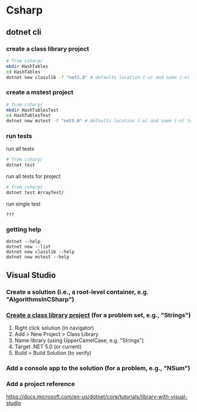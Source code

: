 # Csharp

## dotnet cli

### create a class library project

```bash
# from csharp/
mkdir HashTables
cd HashTables
dotnet new classlib -f "net5.0" # defaults location (-o) and name (-n) to current directory
```

### create a mstest project

```bash
# from csharp/
mkdir HashTablesTest
cd HashTablesTest
dotnet new mstest -f "net5.0" # defaults location (-o) and name (-n) to current directory
```

### run tests

run all tests
  ```bash
  # from csharp/
  dotnet test
  ```
run all tests for project
  ```bash
  # from csharp/
  dotnet test ArrayTest/
  ```
run single test
  ```
  ???
  ```

### getting help

```
dotnet --help
dotnet new --list
dotnet new classlib --help
dotnet new mstest --help
```

## Visual Studio

### Create a solution (i.e., a root-level container, e.g. "AlgorithmsInCSharp")

### [Create a class library project](https://docs.microsoft.com/en-us/dotnet/core/tutorials/library-with-visual-studio#create-a-class-library-project) (for a problem set, e.g., "Strings")

1. Right click solution (in navigator)
2. Add > New Project > Class Library
3. Name library (using UpperCamelCase, e.g. "Strings")
4. Target .NET 5.0 (or current)
5. Build > Build Solution (to verify)

### Add a console app to the solution (for a problem, e.g., "NSum")

### Add a project reference

https://docs.microsoft.com/en-us/dotnet/core/tutorials/library-with-visual-studio
